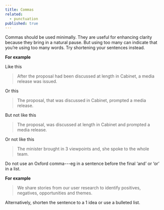 ```yaml
---
title: Commas
related:
  - punctuation
published: true
---
```


Commas should be used minimally. They are useful for enhancing clarity because they bring in a natural pause. But using too many can indicate that you’re using too many words. Try shortening your sentences instead.

**For example**

Like this

> After the proposal had been discussed at length in Cabinet, a media release was issued.

Or this

> The proposal, that was discussed in Cabinet, prompted a media release.

But not like this

> The proposal, was discussed at length in Cabinet and prompted a media release.

Or not like this

> The minister brought in 3 viewpoints and, she spoke to the whole team.

Do not use an Oxford comma---eg in a sentence before the final ‘and’ or ‘or’ in a list.

**For example**

> We share stories from our user research to identify positives, negatives, opportunities and themes.

Alternatively, shorten the sentence to a 1 idea or use a bulleted list.
